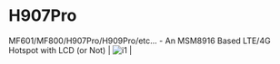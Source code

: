 # H907Pro
MF601/MF800/H907Pro/H909Pro/etc... - An MSM8916 Based LTE/4G Hotspot with LCD (or Not)
| ![i1](imgages/BoardMark1.jpg?raw=true) |
